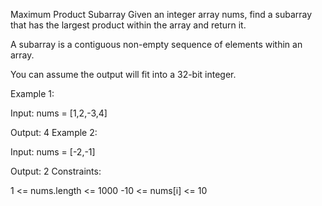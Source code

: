 Maximum Product Subarray
Given an integer array nums, find a subarray that has the largest product within the array and return it.

A subarray is a contiguous non-empty sequence of elements within an array.

You can assume the output will fit into a 32-bit integer.

Example 1:

Input: nums = [1,2,-3,4]

Output: 4
Example 2:

Input: nums = [-2,-1]

Output: 2
Constraints:

1 <= nums.length <= 1000
-10 <= nums[i] <= 10


